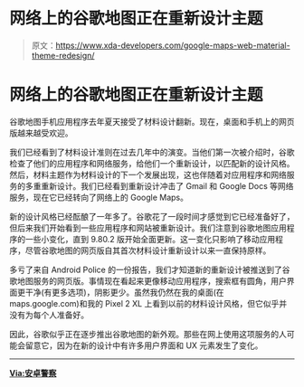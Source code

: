 # 网络上的谷歌地图正在重新设计主题

> 原文：<https://www.xda-developers.com/google-maps-web-material-theme-redesign/>

# 网络上的谷歌地图正在重新设计主题

谷歌地图手机应用程序去年夏天接受了材料设计翻新。现在，桌面和手机上的网页版越来越受欢迎。

我们已经看到了材料设计准则在过去几年中的演变。当他们第一次被介绍时，谷歌检查了他们的应用程序和网络服务，给他们一个重新设计，以匹配新的设计风格。然后，材料主题作为材料设计的下一个发展出现，这也伴随着对应用程序和网络服务的多重重新设计。我们已经看到重新设计冲击了 Gmail 和 Google Docs 等网络服务，现在它已经转向了网络上的 Google Maps。

新的设计风格已经酝酿了一年多了。谷歌花了一段时间才感觉到它已经准备好了，但后来我们开始看到一些应用程序和网站被重新设计。我们注意到谷歌地图应用程序的一些小变化，直到 9.80.2 版开始全面更新。这一变化只影响了移动应用程序，尽管谷歌地图的网页版自其首次材料设计重新设计以来一直保持原样。

多亏了来自 Android Police 的一份报告，我们才知道新的重新设计被推送到了谷歌地图服务的网页版。事情现在看起来更像移动应用程序，搜索框有圆角，用户界面更干净(有更多选项)，阴影更少。虽然我仍然在我的桌面(在 maps.google.com)和我的 Pixel 2 XL 上看到以前的材料设计风格，但它似乎并没有为每个人准备好。

因此，谷歌似乎正在逐步推出谷歌地图的新外观。那些在网上使用这项服务的人可能会留意它，因为在新的设计中有许多用户界面和 UX 元素发生了变化。

* * *

[**Via:安卓警察**](https://www.androidpolice.com/2019/03/21/google-maps-web-starts-getting-a-material-design-makeover/)